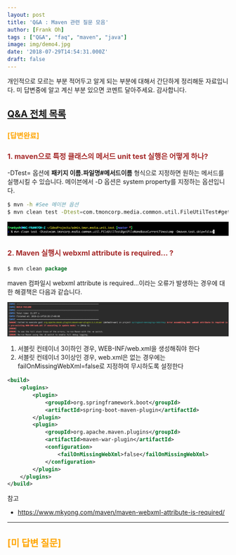```yaml
---
layout: post
title: 'Q&A : Maven 관련 질문 모음'
author: [Frank Oh]
tags : ["Q&A", "faq", "maven", "java"]
image: img/demo4.jpg
date: '2018-07-29T14:54:31.000Z'
draft: false
---
```


개인적으로 모르는 부분 적어두고 알게 되는 부분에 대해서 간단하게 정리해둔 자료입니다.
미 답변중에 알고 계신 부분 있으면 코멘트 달아주세요. 감사합니다.

## [Q&A 전체 목록](https://blog.advenoh.pe.kr/java/QA-%EA%B0%9C%EB%B0%9C%EA%B4%80%EB%A0%A8-%EC%A7%88%EB%AC%B8-%EB%AA%A8%EC%9D%8C/)


### <span style="color:orange">[답변완료]</span>

### <span style="color:brown">1. maven으로 특정 클래스의 메서드 unit test 실행은 어떻게 하나?</span>
-DTest= 옵션에 **패키지 이름.파일명#메서드이름** 형식으로 지정하면 원하는 메서드를 실행시킬 수 있습니다. 메이븐에서 -D 옵션은 system property를 지정하는 옵션입니다. 

```bash
$ mvn -h #See 메이븐 옵션
$ mvn clean test -Dtest=com.tmoncorp.media.common.util.FileUtilTest#getFileNameBaseCurrentTimestamp -Dmaven.test.skip=true
```

![](images/QA-Maven-관련-질문-모음/image1.png)

### <span style="color:brown">2. Maven 실행시 webxml attribute is required... ?</span>

```java
$ mvn clean package
```
maven 컴파일시 webxml attribute is required...이라는 오류가 발생하는 경우에 대한 해결책은 다음과 같습니다. 

![](images/QA-Maven-관련-질문-모음/image2.png)

1. 서블릿 컨테이너 3이하인 경우, WEB-INF/web.xml을 생성해줘야 한다
2. 서블릿 컨테이너 3이상인 경우, web.xml은 없는 경우에는 failOnMissingWebXml=false로 지정하여 무시하도록 설정한다

```xml
<build>
    <plugins>
        <plugin>
            <groupId>org.springframework.boot</groupId>
            <artifactId>spring-boot-maven-plugin</artifactId>
        </plugin>
        <plugin>
            <groupId>org.apache.maven.plugins</groupId>
            <artifactId>maven-war-plugin</artifactId>
            <configuration>
                <failOnMissingWebXml>false</failOnMissingWebXml>
            </configuration>
        </plugin>
    </plugins>
</build>
```



참고

-  https://www.mkyong.com/maven/maven-webxml-attribute-is-required/

---

## <span style="color:orange">[미 답변 질문]</span>

